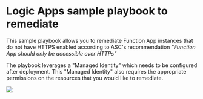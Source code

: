 # Logic Apps sample playbook to remediate
This sample playbook allows you to remediate Function App instances that do not have HTTPS enabled according to ASC's recommendation *"Function App should only be accessible over HTTPs"*

The playbook leverages a "Managed Identity" which needs to be configured after deployment. This "Managed Identity" also requires the appropriate permissions on the resources that you would like to remediate. 

<a href="https://portal.azure.com/#create/Microsoft.Template/uri/https%3A%2F%2Fraw.githubusercontent.com%2FAzure%2FAzure-Security-Center%2Fmaster%2FSecure%2520Score%2FFunction%2520App%2520should%2520only%2520be%2520accessible%2520over%2520HTTPs%2FLogic%2520App%2Fazuredeploy.json" target="_blank">
    <img src="http://azuredeploy.net/deploybutton.png"/>
</a>
